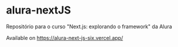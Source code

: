 # alura-nextJS
Repositório para o curso "Next.js: explorando o framework" da Alura

Available on https://alura-next-js-six.vercel.app/
